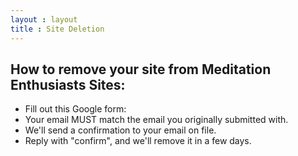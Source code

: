 ```yaml
---
layout : layout
title : Site Deletion
---
```


## How to remove your site from Meditation Enthusiasts Sites:

 * Fill out this Google form:
 * Your email MUST match the email you originally submitted with.
 * We'll send a confirmation to your email on file.
 * Reply with "confirm", and we'll remove it in a few days.

